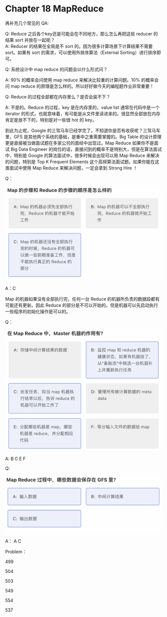 # Chapter 18 MapReduce

再补充几个常见的 QA:

Q: Reduce 之后各个key还是可能会在不同地方，那么怎么再把这些 reducer 的结果 sort 并放在一起呢？\
A: Reducer 的结果在全局是不 sort 的。因为很多计算场景下计算结果不需要 sort。如果有 sort 的需求，可以使用外排序算法（External Sorting）进行排序即可。



Q: 系统设计中 map reduce 的问题会以什么形式问？

A: 90% 的概率会问使用 map reduce 来解决比较重的计算问题。10% 的概率会问 map reduce 的原理是怎么样的。所以好好做今天的编程题作业非常重要！



Q: Reduce 的过程全部都在内存里么？是否会装不下？&#x20;

A: 不是的。Reduce 的过程，key 是在内存里的，value list 通常在代码中是一个 iterator 的形式，也就意味着，有可能是从文件里读进来的。很显然全部放在内存肯定是放不下的，特别是对一些很 hot 的 key。



到此为止呢，Google 的三驾马车已经学完了，不知道你是否有收获呢？三驾马车里，GFS 是其他两个系统的基础，是重中之重需要掌握的。Big Table 的设计原理更是直接被当做面试题在多家公司的面经中出现过。Map Reduce 如果你不是面试 Big Data Engineer 的岗位的话，直接问到的概率不是特别大，但是在算法面试中，特别是 Google 的算法面试中，很多时候会出现可以用 Map Reduce 来解决的问题，特别是 Top K Frequent Elements 这个高频算法面试题。如果你能在这类面试中使用 Map Reduce 来解决问题，一定会拿到 Strong Hire ！



Q：

![](<.gitbook/assets/image (75).png>)

A：C

Map 的机器如果没有全部执行完，任何一台 Reduce 的机器所负责的数据段都有可能还有更新。因此 Reduce 的部分是不可以开始的。但是机器可以先启动执行一些程序的初始化操作是可以的。



Q：

![](<.gitbook/assets/image (48).png>)

A: B C E F



Q:

![](<.gitbook/assets/image (28).png>)

A： A C



Problem：&#x20;

499

504

503

549

554

537







